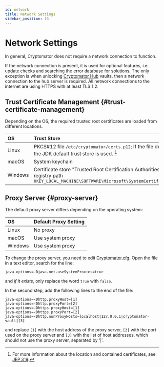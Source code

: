 ```yaml
---
id: network
title: Network Settings
sidebar_position: 13
---
```


# Network Settings

In general, Cryptomator does not require a network connection to function.

If the network connection is present, it is used for optional features, i.e. update checks and searching the error database for solutions.
The only exception is when unlocking [Cryptomator Hub](/docs/hub/introduction.md) vaults, then a network connection to the hub server is required.
All network connections to the internet are using HTTPS with at least TLS 1.2.

## Trust Certificate Management {#trust-certificate-management}

Depending on the OS, the required trusted root certificates are loaded from different locations.

| OS      | Trust Store                                                                                                                                     |
| :------ | :---------------------------------------------------------------------------------------------------------------------------------------------- |
| Linux   | PKCS#12 file `/etc/cryptomator/certs.p12`; If the file does not exist, the JDK default trust store is used. [^1]                                |
| macOS   | System keychain                                                                                                                                 |
| Windows | Certificate store "Trusted Root Certification Authorities", with registry path `HKEY_LOCAL_MACHINE\SOFTWARE\Microsoft\SystemCertificates\ROOT\` |

[^1]: For more information about the location and contained certificates, see [JEP 319](https://openjdk.org/jeps/319).

## Proxy Server {#proxy-server}

The default proxy server differs depending on the operating system:

| OS      | Default Proxy Setting |
| :------ | :-------------------- |
| Linux   | No proxy              |
| macOS   | Use system proxy      |
| Windows | Use system proxy      |

To change the proxy server, you need to edit [Cryptomator.cfg](advanced-settings.md#locating-the-system-wide-advanced-configuration).
Open the file in a text editor, search for the line:

```
java-options=-Djava.net.useSystemProxies=true
```

and *if it exists*, only replace the word `true` with `false`.

In the second step, add the following lines to the end of the file:

```
java-options=-Dhttp.proxyHost=[1]
java-options=-Dhttp.proxyPort=[2]
java-options=-Dhttps.proxyHost=[1]
java-options=-Dhttps.proxyPort=[2]
java-options=-Dhttp.nonProxyHosts=localhost|127.0.0.1|cryptomator-vault|[3]
```

and replace `[1]` with the host address of the proxy server, `[2]` with the port used on the proxy server and `[3]` with the list of host addresses, which should not use the proxy server, separated by '|'.
